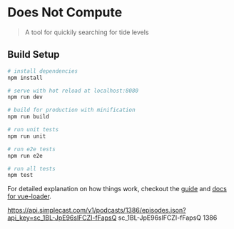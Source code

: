 # Does Not Compute

> A tool for quickily searching for tide levels

## Build Setup

``` bash
# install dependencies
npm install

# serve with hot reload at localhost:8080
npm run dev

# build for production with minification
npm run build

# run unit tests
npm run unit

# run e2e tests
npm run e2e

# run all tests
npm test
```

For detailed explanation on how things work, checkout the [guide](http://vuejs-templates.github.io/webpack/) and [docs for vue-loader](http://vuejs.github.io/vue-loader).


https://api.simplecast.com/v1/podcasts/1386/episodes.json?api_key=sc_1BL-JpE96slFCZI-fFapsQ
sc_1BL-JpE96slFCZI-fFapsQ
1386